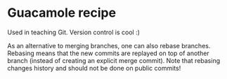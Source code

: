 # Guacamole recipe

Used in teaching Git.
Version control is cool :)

As an alternative to merging branches, one can also rebase branches. Rebasing means that the new commits are replayed on top of another branch (instead of creating an explicit merge commit). Note that rebasing changes history and should not be done on public commits!
